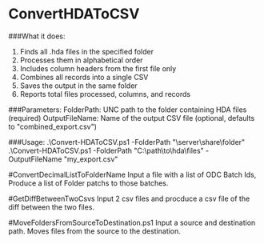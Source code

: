 # ConvertHDAToCSV
###What it does:
1. Finds all .hda files in the specified folder
2. Processes them in alphabetical order
3. Includes column headers from the first file only
4. Combines all records into a single CSV
5. Saves the output in the same folder
6. Reports total files processed, columns, and records

###Parameters:
FolderPath: UNC path to the folder containing HDA files (required)
OutputFileName: Name of the output CSV file (optional, defaults to "combined_export.csv")

###Usage:
.\Convert-HDAToCSV.ps1 -FolderPath "\\server\share\folder"
.\Convert-HDAToCSV.ps1 -FolderPath "C:\path\to\hda\files" -OutputFileName "my_export.csv"

#ConvertDecimalListToFolderName
Input a file with a list of ODC Batch Ids, Produce a list of Folder patchs to those batches.

#GetDiffBetweenTwoCsvs
Input 2 csv files and procduce a csv file of the diff between the two files.

#MoveFoldersFromSourceToDestination.ps1
Input a source and destination path. Moves files from the source to the destination.
